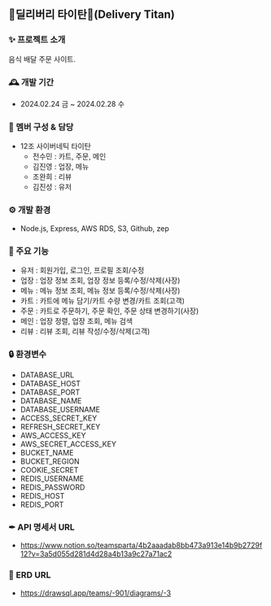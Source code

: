 ## 🛵딜리버리 타이탄🛵(Delivery Titan)

### ✨ 프로젝트 소개
음식 배달 주문 사이트.

### 🕰️ 개발 기간
- 2024.02.24 금 ~ 2024.02.28 수

### 🤖 멤버 구성 & 담당
- 12조 사이버네틱 타이탄
  - 전수민 : 카트, 주문, 메인
  - 김진영 : 업장, 메뉴
  - 조완희 : 리뷰
  - 김진성 : 유저

### ⚙️ 개발 환경
- Node.js, Express, AWS RDS, S3, Github, zep

### 📌 주요 기능

- 유저 : 회원가입, 로그인, 프로필 조회/수정
- 업장 : 업장 정보 조회, 업장 정보 등록/수정/삭제(사장)
- 메뉴 : 메뉴 정보 조회, 메뉴 정보 등록/수정/삭제(사장)
- 카트 : 카트에 메뉴 담기/카트 수량 변경/카트 조회(고객)
- 주문 : 카트로 주문하기, 주문 확인, 주문 상태 변경하기(사장)
- 메인 : 업장 정렬, 업장 조회, 메뉴 검색
- 리뷰 : 리뷰 조회, 리뷰 작성/수정/삭제(고객)

  
### 🔒 환경변수
- DATABASE_URL
- DATABASE_HOST
- DATABASE_PORT
- DATABASE_NAME
- DATABASE_USERNAME
- ACCESS_SECRET_KEY
- REFRESH_SECRET_KEY
- AWS_ACCESS_KEY
- AWS_SECRET_ACCESS_KEY
- BUCKET_NAME
- BUCKET_REGION
- COOKIE_SECRET
- REDIS_USERNAME
- REDIS_PASSWORD
- REDIS_HOST
- REDIS_PORT

 ### ✒ API 명세서 URL
 - https://www.notion.so/teamsparta/4b2aaadab8bb473a913e14b9b2729f12?v=3a5d055d281d4d28a4b13a9c27a71ac2


 ### 🔧 ERD URL
- https://drawsql.app/teams/-901/diagrams/-3


